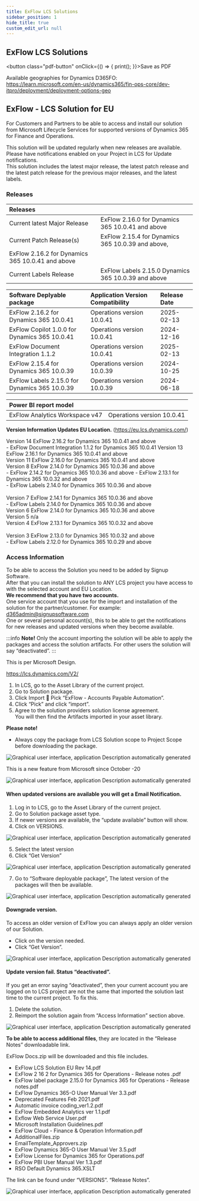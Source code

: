 ```yaml
---
title: ExFlow LCS Solutions  
sidebar_position: 1
hide_title: true
custom_edit_url: null
---
```

## ExFlow LCS Solutions
<button class="pdf-button" onClick={() => { print(); }}>Save as PDF</button>


Available geographies for Dynamics D365FO: 
https://learn.microsoft.com/en-us/dynamics365/fin-ops-core/dev-itpro/deployment/deployment-options-geo

## ExFlow - LCS Solution for EU
For Customers and Partners to be able to access and install our solution from Microsoft Lifecycle 
Services for supported versions of Dynamics 365 for Finance and Operations.<br/>

This solution will be updated regularly when new releases are available.<br/>
Please have notifications enabled on your Project in LCS for Update notifications.<br/>
This solution includes the latest major release, the latest patch release and the latest patch release 
for the previous major releases, and the latest labels.<br/>

### Releases
|Releases||
|:-|:-|
|Current latest Major Release|ExFlow 2.16.0 for Dynamics 365 10.0.41 and above|
|Current Patch Release(s)|ExFlow 2.15.4 for Dynamics 365 10.0.39 and above,<br/>
ExFlow 2.16.2 for Dynamics 365 10.0.41 and above|
|Current Labels Release| ExFlow Labels 2.15.0 Dynamics 365 10.0.39 and above| 

| Software Deplyable package|Application Version Compatibility| Release Date|
|:-|:-|:-|
|ExFlow 2.16.2 for Dynamics 365 10.0.41 |Operations version 10.0.41 |2025-02-13|
|ExFlow Copilot 1.0.0 for Dynamics 365 10.0.41|Operations version 10.0.41 |2024-12-16 |
|ExFlow Document Integration 1.1.2|Operations version 10.0.41|2025-02-13 |
|ExFlow 2.15.4 for Dynamics 365 10.0.39 |Operations version 10.0.39 |2024-10-25 |
|ExFlow Labels 2.15.0 for Dynamics 365 10.0.39|Operations version 10.0.39| 2024-06-18 |

|Power BI report model||
|:-|:-|
|ExFlow Analytics Workspace v47|Operations version 10.0.41 |2024-12-16|

**Version Information Updates EU Location.** (https://eu.lcs.dynamics.com/)

Version 14 ExFlow 2.16.2 for Dynamics 365 10.0.41 and above<br/>
    - ExFlow Document Integration 1.1.2 for Dynamics 365 10.0.41 
Version 13 ExFlow 2.16.1 for Dynamics 365 10.0.41 and above<br/> 
Version 11 ExFlow 2.16.0 for Dynamics 365 10.0.41 and above<br/>
Version 8 ExFlow 2.14.0 for Dynamics 365 10.0.36 and above<br/> 
    - ExFlow 2.14.2 for Dynamics 365 10.0.36 and above
    - ExFlow 2.13.1 for Dynamics 365 10.0.32 and above  
    - ExFlow Labels 2.14.0 for Dynamics 365 10.0.36 and above<br/>  
Version 7 ExFlow 2.14.1 for Dynamics 365 10.0.36 and above<br/> 
    - ExFlow Labels 2.14.0 for Dynamics 365 10.0.36 and above<br/> 
Version 6 ExFlow 2.14.0 for Dynamics 365 10.0.36 and above<br/> 
Version 5 n/a<br/> 
Version 4 ExFlow 2.13.1 for Dynamics 365 10.0.32 and above<br/>  
Version 3 ExFlow 2.13.0 for Dynamics 365 10.0.32 and above<br/> 
    - ExFlow Labels 2.12.0 for Dynamics 365 10.0.29 and above<br/> 


### Access Information
To be able to access the Solution you need to be added by Signup Software.<br/> 
After that you can install the solution to ANY LCS project you have access to with the selected 
account and EU Location.<br/>
**We recommend that you have two accounts.**<br/>
One service account that you use for the import and installation of the solution for the 
partner/customer. For example: d365admin@signupsoftware.com<br/>
One or several personal account(s), this to be able to get the notifications for new releases and 
updated versions when they become available.<br/>

:::info **Note!** Only the account importing the solution will be able to apply the packages and access the solution 
artifacts. For other users the solution will say “deactivated”.
:::

This is per Microsoft Design.<br/>

https://lcs.dynamics.com/V2/<br/>

1. In LCS, go to the Asset Library of the current project. 
2. Go to Solution package. 
3. Click Import  Pick “ExFlow - Accounts Payable Automation”. 
4. Click “Pick” and click “import”. 
5. Agree to the solution providers solution license agreement.<br/>
You will then find the Artifacts imported in your asset library.<br/>

**Please note!**
- Always copy the package from LCS Solution scope to Project Scope before downloading the 
package.<br/>

![Graphical user interface, application Description automatically generated](@site/static/img/media/image673.png)

This is a new feature from Microsoft since October -20

![Graphical user interface, application Description automatically generated](@site/static/img/media/image674.png)

#### When updated versions are available you will get a Email Notification.
1. Log in to LCS, go to the Asset Library of the current project. 
2. Go to Solution package asset type. 
3. If newer versions are available, the “update available” button will show. 
4. Click on VERSIONS. 

![Graphical user interface, application Description automatically generated](@site/static/img/media/image675.png)

5. Select the latest version 
6. Click “Get Version”

![Graphical user interface, application Description automatically generated](@site/static/img/media/image676.png)

7. Go to “Software deployable package”, The latest version of the packages will then be 
available.

![Graphical user interface, application Description automatically generated](@site/static/img/media/image677.png)

#### Downgrade version. 
To access an older version of ExFlow you can always apply an older version of our Solution. 
- Click on the version needed. 
- Click “Get Version”. 

![Graphical user interface, application Description automatically generated](@site/static/img/media/image678.png)

#### Update version fail. Status “deactivated”. 
If you get an error saying “deactivated”, then your current account you are logged on to LCS project 
are not the same that imported the solution last time to the current project. 
To fix this. 

1. Delete the solution. 
2. Reimport the solution again from “Access Information” section above. 

![Graphical user interface, application Description automatically generated](@site/static/img/media/image679.png)


**To be able to access additional files**, they are located in the “Release Notes” downloadable link. 

ExFlow Docs.zip will be downloaded and this file includes. 
- ExFlow LCS Solution EU Rev 14.pdf 
- ExFlow 2 16 2 for Dynamics 365 for Operations - Release notes .pdf 
- ExFlow label package 2.15.0 for Dynamics 365 for Operations - Release notes.pdf 
- ExFlow Dynamics 365-O User Manual Ver 3.3.pdf 
- Deprecated Features Feb 2021.pdf 
- Automatic invoice coding_ver1.2.pdf 
- ExFlow Embedded Analytics ver 1.1.pdf 
- Exflow Web Service User.pdf 
- Microsoft Installation Guidelines.pdf 
- ExFlow Cloud - Finance & Operation Information.pdf 
- AdditionalFiles.zip 
- EmailTemplate_Approvers.zip 
- ExFlow Dynamics 365-O User Manual Ver 3.5.pdf 
- ExFlow License for Dynamics 365 for Operations.pdf 
- ExFlow PBI User Manual Ver 1.3.pdf 
- RSO Default Dynamics 365.XSLT

The link can be found under “VERSIONS”. “Release Notes”. 

![Graphical user interface, application Description automatically generated](@site/static/img/media/image680.png)
